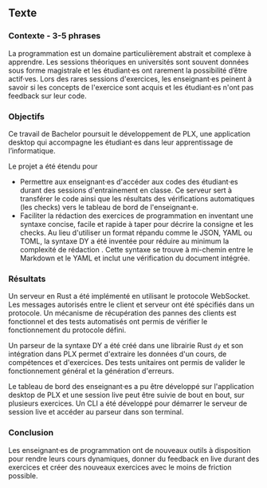 ## Texte
### Contexte - 3-5 phrases
La programmation est un domaine particulièrement abstrait et complexe à apprendre. Les sessions théoriques en universités sont souvent données sous forme magistrale et les étudiant·es ont rarement la possibilité d’être actif·ves. Lors des rares sessions d'exercices, les enseignant·es peinent à savoir si les concepts de l'exercice sont acquis et les étudiant·es n'ont pas feedback sur leur code.

### Objectifs
Ce travail de Bachelor poursuit le développement de PLX, une application desktop qui accompagne les étudiant·es dans leur apprentissage de l’informatique.

Le projet a été étendu pour
- Permettre aux enseignant·es d'accéder aux codes des étudiant·es durant des sessions d'entrainement en classe. Ce serveur sert à transférer le code ainsi que les résultats des vérifications automatiques (les checks) vers le tableau de bord de l'enseignant·e.
- Faciliter la rédaction des exercices de programmation en inventant une syntaxe concise, facile et rapide à taper pour décrire la consigne et les checks. Au lieu d'utiliser un format répandu comme le JSON, YAML ou TOML, la syntaxe DY a été inventée pour réduire au minimum la complexité de rédaction . Cette syntaxe se trouve à mi-chemin entre le Markdown et le YAML et inclut une vérification du document intégrée.

### Résultats
Un serveur en Rust a été implémenté en utilisant le protocole WebSocket. Les messages autorisés entre le client et serveur ont été spécifiés dans un protocole. Un mécanisme de récupération des pannes des clients est fonctionnel et des tests automatisés ont permis de vérifier le fonctionnement du protocole défini.

Un parseur de la syntaxe DY a été créé dans une librairie Rust `dy` et son intégration dans PLX permet d'extraire les données d'un cours, de compétences et d'exercices. Des tests unitaires ont permis de valider le fonctionnement général et la génération d'erreurs.

Le tableau de bord des enseignant·es a pu être développé sur l'application desktop de PLX et une session live peut être suivie de bout en bout, sur plusieurs exercices. Un CLI a été développé pour démarrer le serveur de session live et accéder au parseur dans son terminal.

### Conclusion
Les enseignant·es de programmation ont de nouveaux outils à disposition pour rendre leurs cours dynamiques, donner du feedback en live durant des exercices et créer des nouveaux exercices avec le moins de friction possible.

